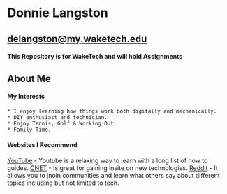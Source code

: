 # Donnie Langston

## delangston@my.waketech.edu

#### This Repository is for WakeTech and will hold Assignments

## About Me

#### My Interests

    * I enjoy learning how things work both digitally and mechanically.
    * DIY enthusiast and technician.
    * Enjoy Tennis, Golf & Working Out.
    * Family Time.

#### Websites I Recommend

[YouTube](https://youtube.com) - Youtube is a relaxing way to learn with a long list of how to guides.
[CNET](https://cnet.com) - Is great for gaining insite on new technologies.
[Reddit](https://reddit.com) - It allows you to jnoin communities and learn what others say about different topics including but not limited to tech.
